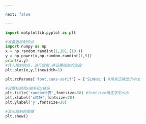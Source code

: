 ```yaml
---

next: false

---
```




<BlogInfo id="544" title="3.设置标题和线条粗细" author="白日梦想猿" pv=0 read_times=0 pre_cost_time="0分19秒" category="matplotlib学习" tag_list="['matplotlib学习']" create_time="2020.04.25 13:39:02" update_time="2020.04.25 14:13:07" />

```python
import matplotlib.pyplot as plt

#准备返绘制的点
import numpy as np
x = np.random.randint(1,101,(10,))
y = np.power(x,np.random.randint(1,5))
print(x,y)
#传入绘制的点，进行绘制,并设置线条的宽度
plt.plot(x,y,linewidth=1)

plt.rcParams['font.sans-serif'] = ['SimHei'] #用来正确显示中文

#设置标题和x轴名和y轴名
plt.title('random世界',fontsize=30) #fontsize确定字形大小
plt.xlabel('x你好',fontsize=20)
plt.ylabel('y',fontsize=20)

#显示绘制的图像
plt.show()
```



<ActionBox />
